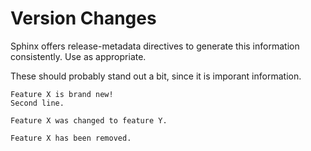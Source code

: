 # Version Changes

Sphinx offers release-metadata directives to generate this information consistently.
Use as appropriate.

These should probably stand out a bit, since it is imporant information.

```{versionadded} 2.11
Feature X is brand new!
Second line.
```

```{versionchanged} 2.11
Feature X was changed to feature Y.
```

```{deprecated} 2.11
Feature X has been removed.
```
